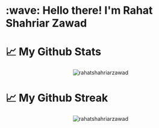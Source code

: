 <h1 align="left" id="macropower-title">:wave: Hello there! I'm Rahat Shahriar Zawad</h1>
<!---
RahatShahriarZawad/RahatShahriarZawad is a ✨ special ✨ repository because its `README.md` (this file) appears on your GitHub profile.
You can click the Preview link to take a look at your changes.
--->

# 📈 My Github Stats
<p align="center"> <img src="https://github-readme-stats.vercel.app/api?username=rahatshahriarzawad&show_icons=true&title_color=fff&icon_color=79ff97&text_color=9f9f9f&bg_color=151515" alt="rahatshahriarzawad" />

# 📈 My Github Streak
<p align="center"> <img src="https://github-readme-streak-stats.herokuapp.com/?user=rahatshahriarzawad&theme=dracula" alt="rahatshahriarzawad" />
